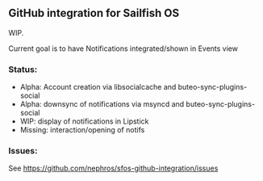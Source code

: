 ## GitHub integration for Sailfish OS

WIP.

Current goal is to have Notifications integrated/shown in Events view

### Status:

 - Alpha: Account creation via libsocialcache and buteo-sync-plugins-social
 - Alpha: downsync of notifications via msyncd and buteo-sync-plugins-social
 - WIP: display of notifications in Lipstick
 - Missing: interaction/opening of notifs

### Issues:

See https://github.com/nephros/sfos-github-integration/issues
